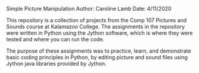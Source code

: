 Simple Picture Manipulation
Author: Caroline Lamb
Date: 4/11/2020

This repository is a collection of projects from the Comp 107 Pictures and Sounds course at Kalamazoo College. The assignments in the repository were written in Python using the Jython software, which is where they were tested and where you can run the code. 

The purpose of these assignments was to practice, learn, and demonstrate basic coding principles in Python, by editing picture and sound files using Jython java libraries provided by Jython. 
